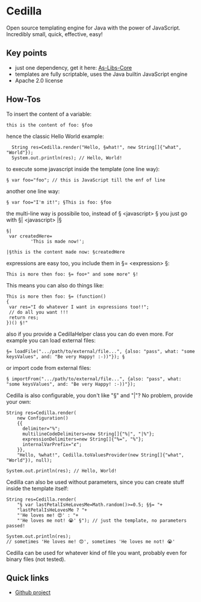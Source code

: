 # Cedilla

Open source templating engine for Java with the power of JavaScript. Incredibly small, quick, effective, easy! 

## Key points

 * just one dependency, get it here: [As-Libs-Core](https://github.com/ansorre/As-Libs-Core)   
 * templates are fully scriptable, uses the Java builtin JavaScript engine
 * Apache 2.0 license

## How-Tos
   
  To insert the content of a variable: 
        
    this is the content of foo: §foo
 
  hence the classic Hello World example:

      String res=Cedilla.render("Hello, §what!", new String[]{"what", "World"});
      System.out.println(res); // Hello, World!

  to execute some javascript inside the template (one line way):
 
    § var foo="foo"; // this is JavaScript till the enf of line
 
  another one line way:
 
    § var foo="I'm it!"; §This is foo: §foo
 
  the multi-line way is possibile too, instead of § &lt;javascript&gt; § you just go with §| &lt;javascript&gt; |§
 
    §| 
     var createdHere=
             'This is made now!';
 
    |§this is the content made now: §createdHere
 
  expressions are easy too, you include them in §= &lt;expression&gt; §:
 
    This is more then foo: §= foo+" and some more" §!
 
 This means you can also do things like:
 
    This is more then foo: §= (function()
    {
     var res="I do whatever I want in expressions too!!";
     // do all you want !!!
     return res;
    })() §!"
 
  also if you provide a CedillaHelper class you can do even more.
  For example you can load external files:
 
    §= loadFile(".../path/to/external/file...", {also: "pass", what: "some keysValues", and: "Be very Happy! :-))"}); §
 
  or import code from external files:
 
    § importFrom(".../path/to/external/file...", {also: "pass", what: "some keysValues", and: "Be very Happy! :-))"});
   
  Cedilla is also configurable, you don't like "§" and "|"? No problem, provide your own: 

    String res=Cedilla.render( 
        new Configuration()
        {{
          delimiter="%";
          multilineCodeDelimiters=new String[]{"%|", "|%"};
          expressionDelimiters=new String[]{"%=", "%"};
          internalVarPrefix="ȼ";
        }},
        "Hello, %what!", Cedilla.toValuesProvider(new String[]{"what", "World"}), null);

    System.out.println(res); // Hello, World!


Cedilla can also be used without parameters, since you can create stuff inside the template itself:

    String res=Cedilla.render(
        "§ var lastPetalIsHeLovesMe=Math.random()>=0.5; §§= "+
        "lastPetalIsHeLovesMe ? "+
        "'He loves me! 😍' : "+
        "'He loves me not! 😭' §"); // just the template, no parameters passed!

    System.out.println(res); 
    // sometimes 'He loves me! 😍', sometimes 'He loves me not! 😭'

Cedilla can be used for whatever kind of file you want, probably even for binary files (not tested). 




 
## Quick links

 * [Github project](https://github.com/ansorre/Cedilla)
